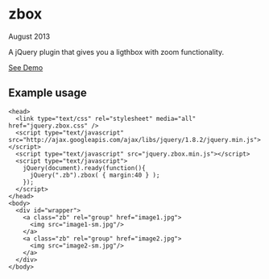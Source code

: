 # zbox

August 2013

A jQuery plugin that gives you a ligthbox with zoom functionality.

[See Demo](http://alexandercurtis.github.io/zbox/zbox.html)

## Example usage

    <head>
      <link type="text/css" rel="stylesheet" media="all" href="jquery.zbox.css" />
      <script type="text/javascript" src="http://ajax.googleapis.com/ajax/libs/jquery/1.8.2/jquery.min.js"></script>
      <script type="text/javascript" src="jquery.zbox.min.js"></script>
      <script type="text/javascript">
        jQuery(document).ready(function(){
          jQuery(".zb").zbox( { margin:40 } );
        });
      </script>
    </head>
    <body>
      <div id="wrapper">
        <a class="zb" rel="group" href="image1.jpg">
          <img src="image1-sm.jpg"/>
        </a>
        <a class="zb" rel="group" href="image2.jpg">
          <img src="image2-sm.jpg"/>
        </a>
      </div>
    </body>


